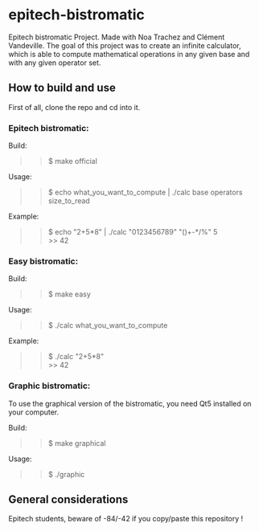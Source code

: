 # epitech-bistromatic

Epitech bistromatic Project. Made with Noa Trachez and Clément Vandeville.
The goal of this project was to create an infinite calculator, which is able to compute mathematical operations in any given base and with any given operator set.

## How to build and use

First of all, clone the repo and cd into it.

### Epitech bistromatic:

Build:  
>> $ make official

Usage:  
>> $ echo what_you_want_to_compute | ./calc base operators size_to_read

Example:

>> $ echo "2+5\*8" | ./calc "0123456789" "()+-\*/%" 5  
>> \>\> 42

### Easy bistromatic:

Build:
>> $ make easy

Usage:
>> $ ./calc what_you_want_to_compute

Example:
>> $ ./calc "2+5\*8"  
>> \>\> 42

### Graphic bistromatic:

To use the graphical version of the bistromatic, you need Qt5 installed on your computer.

Build:
>> $ make graphical

Usage:
>> $ ./graphic

## General considerations

Epitech students, beware of -84/-42 if you copy/paste this repository !

